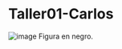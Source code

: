 # Taller01-Carlos
![image](https://github.com/user-attachments/assets/da212822-266d-4293-9673-ab825cbbc7e3)
Figura en negro.
